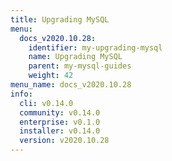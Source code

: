 ```yaml
---
title: Upgrading MySQL
menu:
  docs_v2020.10.28:
    identifier: my-upgrading-mysql
    name: Upgrading MySQL
    parent: my-mysql-guides
    weight: 42
menu_name: docs_v2020.10.28
info:
  cli: v0.14.0
  community: v0.14.0
  enterprise: v0.1.0
  installer: v0.14.0
  version: v2020.10.28
---
```


